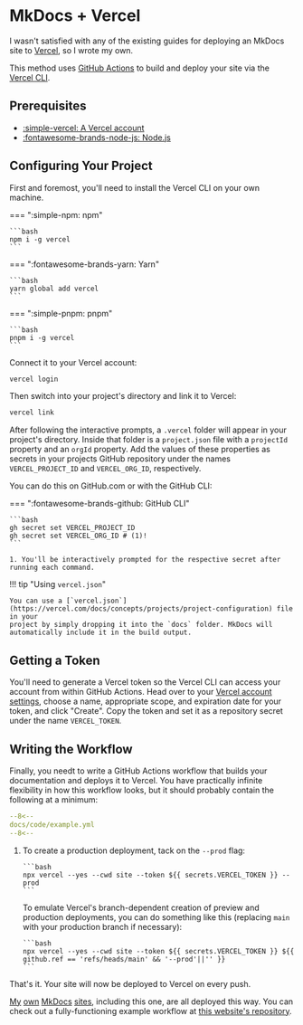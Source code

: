 # MkDocs + Vercel

I wasn't satisfied with any of the existing guides for deploying an MkDocs site to [Vercel](https://vercel.com/), so
I wrote my own.

This method uses [GitHub Actions](https://github.com/features/actions) to build and deploy your site via the [Vercel CLI](https://vercel.com/docs/cli).

## Prerequisites

- [:simple-vercel: A Vercel account](https://vercel.com/signup)
- [:fontawesome-brands-node-js: Node.js](https://nodejs.org)

## Configuring Your Project

First and foremost, you'll need to install the Vercel CLI on your own machine.

=== ":simple-npm: npm"

    ```bash
    npm i -g vercel
    ```

=== ":fontawesome-brands-yarn: Yarn"

    ```bash
    yarn global add vercel
    ```

=== ":simple-pnpm: pnpm"

    ```bash
    pnpm i -g vercel
    ```

Connect it to your Vercel account:

```bash
vercel login
```

Then switch into your project's directory and link it to Vercel:

```bash
vercel link
```

After following the interactive prompts, a `.vercel` folder will appear in your project's directory.
Inside that folder is a `project.json` file with a `projectId` property and an `orgId` property. Add the values of
these properties as secrets in your projects GitHub repository under the names `VERCEL_PROJECT_ID` and `VERCEL_ORG_ID`,
respectively.

You can do this on GitHub.com or with the GitHub CLI:

=== ":fontawesome-brands-github: GitHub CLI"

    ```bash
    gh secret set VERCEL_PROJECT_ID
    gh secret set VERCEL_ORG_ID # (1)!
    ```

    1. You'll be interactively prompted for the respective secret after running each command.

!!! tip "Using `vercel.json`"

    You can use a [`vercel.json`](https://vercel.com/docs/concepts/projects/project-configuration) file in your
    project by simply dropping it into the `docs` folder. MkDocs will
    automatically include it in the build output.

## Getting a Token

You'll need to generate a Vercel token so the Vercel CLI can access your account from within GitHub Actions. Head over
to your [Vercel account settings](https://vercel.com/account/tokens), choose a name, appropriate scope, and expiration
date for your token, and click "Create". Copy the token and set it as a repository secret under the name `VERCEL_TOKEN`.

## Writing the Workflow

Finally, you needt to write a GitHub Actions workflow that builds your documentation and deploys it to Vercel.
You have practically infinite flexibility in how this workflow looks, but it should probably contain the following
at a minimum:

```yaml
--8<--
docs/code/example.yml
--8<--
```

1.  To create a production deployment, tack on the `--prod` flag:

        ```bash
        npx vercel --yes --cwd site --token ${{ secrets.VERCEL_TOKEN }} --prod
        ```

    To emulate Vercel's branch-dependent creation of preview and production deployments, you can do something like this
    (replacing `main` with your production branch if necessary):

        ```bash
        npx vercel --yes --cwd site --token ${{ secrets.VERCEL_TOKEN }} ${{ github.ref == 'refs/heads/main' && '--prod'||'' }}
        ```

That's it. Your site will now be deployed to Vercel on every push.

[My](https://3515.games) [own](https://restagainsthumanity.com) [MkDocs](https://pekora.celsiusnarhwal.dev) [sites](https://celsiusnarhwal.dev), including this one, are all deployed this way.
You can check out a fully-functioning example workflow at [this website's repository](https://github.com/celsiusnarhwal/mkdocs-vercel/blob/main/.github/workflows/docs.yml).
